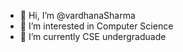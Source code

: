 - 👋 Hi, I’m @vardhanaSharma
- 👀 I’m interested in Computer Science
- 🌱 I’m currently CSE undergraduade

<!---
vardhanaSharma/vardhanaSharma is a ✨ special ✨ repository because its `README.md` (this file) appears on your GitHub profile.
You can click the Preview link to take a look at your changes.
--->
